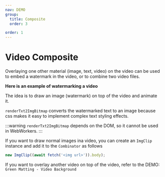 ```yaml
---
nav: DEMO
group:
  title: Composite
  order: 3

order: 1
---
```


# Video Composite

Overlaying one other material (image, text, video) on the video can be used to embed a watermark in the video, or to combine two video files.

**Here is an example of watermarking a video**

The idea is to draw an image (watermark) on top of the video and animate it.

`renderTxt2ImgBitmap` converts the watermarked text to an image because css makes it easy to implement complex text styling effects.

<code src="./2_1_1-watermark.tsx"></code>

:::warning
`renderTxt2ImgBitmap` depends on the DOM, so it cannot be used in WebWorkers.
:::

If you want to draw normal images ina video, you can create an `ImgClip` instance and add it to the `Combinator` as follows

```js
new ImgClip((await fetch('<img url>')).body);
```

If you want to overlay another video on top of the video, refer to the DEMO: `Green Matting - Video Background`
